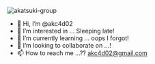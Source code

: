 ![akatsuki-group](https://user-images.githubusercontent.com/90214281/217916884-081943b1-d302-4a22-b453-c414ef50a0e2.png)

- 👋 Hi, I’m @akc4d02
- 👀 I’m interested in ... Sleeping late!
- 🌱 I’m currently learning ... oops I forgot!
- 💞️ I’m looking to collaborate on ...!
- 📫 How to reach me ...?? akc4d02@gmail.com




<!---
akc4d02/akc4d02 is a ✨ special ✨ repository because its `README.md` (this file) appears on your GitHub profile.
You can click the Preview link to take a look at your changes.
--->
